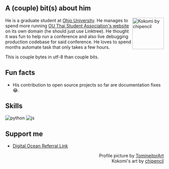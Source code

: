 ## A (couple) bit(s) about him

<a href="https://twitter.com/chipencil" target="_blank"><img align="right" width="100" alt="Kokomi by chipencil" src="https://i.imgur.com/Wva3UCK.jpg" /></a>

He is a graduate student at [Ohio University](https://www.ohio.edu/). He manages to spend more running [OU Thai Student Association's website](https://tsaou.page/) on its own domain (he should just use Linktree). He thought it was fun to help run a conference and also live debugging production codebase for said conference. He loves to spend months automate task that only takes a few hours.

This is couple bytes in utf-8 than couple bits.

## Fun facts

- His contribution to open source projects so far are documentation fixes :joy:.

## Skills

![python](https://img.shields.io/badge/Python-3776AB?style=for-the-badge&logo=python&logoColor=white)
![js](https://img.shields.io/badge/JavaScript-F7DF1E?style=for-the-badge&logo=JavaScript&logoColor=white)

## Support me

- [Digital Ocean Referral Link](https://m.do.co/c/c88e9266cef8)

<div align="right">
  Profile picture by <a href="https://www.etsy.com/shop/TomineitorArt" target="_blank">TomineitorArt</a><br />
  Kokomi's art by <a href="https://twitter.com/chipencil" target="_blank">chipencil</a>
</div>

<!--

Oh hi there 👋. You are peeking behind the curtain aren't you. Since you are here I might as well
tell you more about myself.

<h4> languages </h4>

Here are the programming languages I know by type.

- General purpose/scripting : Python
- Functional : Haskell

Profile design inspired by https://github.com/zillastar

Don't know why I still keep this here --- 😂

**krerkkiat/krerkkiat** is a ✨ _special_ ✨ repository because its `README.md` (this file) appears on your GitHub profile.

Here are some ideas to get you started:

- 🔭 I’m currently working on ...
- 🌱 I’m currently learning ...
- 👯 I’m looking to collaborate on ...
- 🤔 I’m looking for help with ...
- 💬 Ask me about ...
- 📫 How to reach me: ...
- 😄 Pronouns: ...
- ⚡ Fun fact: ...
-->
